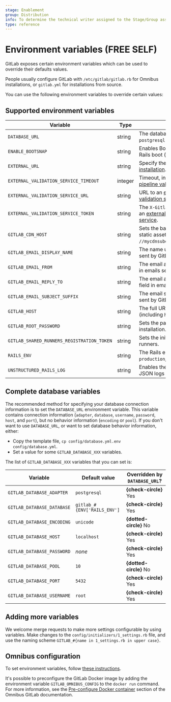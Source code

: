 ```yaml
---
stage: Enablement
group: Distribution
info: To determine the technical writer assigned to the Stage/Group associated with this page, see https://about.gitlab.com/handbook/engineering/ux/technical-writing/#assignments
type: reference
---
```


# Environment variables **(FREE SELF)**

GitLab exposes certain environment variables which can be used to override
their defaults values.

People usually configure GitLab with `/etc/gitlab/gitlab.rb` for Omnibus
installations, or `gitlab.yml` for installations from source.

You can use the following environment variables to override certain values:

## Supported environment variables

| Variable                                   | Type    | Description                                                                                             |
|--------------------------------------------|---------|---------------------------------------------------------------------------------------------------------|
| `DATABASE_URL`                             | string  | The database URL; is of the form: `postgresql://localhost/blog_development`.                            |
| `ENABLE_BOOTSNAP`                          | string  | Enables Bootsnap for speeding up initial Rails boot (`1` to enable).                                    |
| `EXTERNAL_URL`                             | string  | Specify the external URL at the [time of installation](https://docs.gitlab.com/omnibus/settings/configuration.html#specifying-the-external-url-at-the-time-of-installation). |
| `EXTERNAL_VALIDATION_SERVICE_TIMEOUT`      | integer | Timeout, in seconds, for an [external CI/CD pipeline validation service](external_pipeline_validation.md). Default is `5`. |
| `EXTERNAL_VALIDATION_SERVICE_URL`          | string  | URL to an [external CI/CD pipeline validation service](external_pipeline_validation.md).                |
| `EXTERNAL_VALIDATION_SERVICE_TOKEN`        | string  | The `X-Gitlab-Token` for authentication with an [external CI/CD pipeline validation service](external_pipeline_validation.md). |
| `GITLAB_CDN_HOST`                          | string  | Sets the base URL for a CDN to serve static assets (for example, `//mycdnsubdomain.fictional-cdn.com`). |
| `GITLAB_EMAIL_DISPLAY_NAME`                | string  | The name used in the **From** field in emails sent by GitLab.                                           |
| `GITLAB_EMAIL_FROM`                        | string  | The email address used in the **From** field in emails sent by GitLab.                                  |
| `GITLAB_EMAIL_REPLY_TO`                    | string  | The email address used in the **Reply-To** field in emails sent by GitLab.                              |
| `GITLAB_EMAIL_SUBJECT_SUFFIX`              | string  | The email subject suffix used in emails sent by GitLab.                                                 |
| `GITLAB_HOST`                              | string  | The full URL of the GitLab server (including `http://` or `https://`).                                  |
| `GITLAB_ROOT_PASSWORD`                     | string  | Sets the password for the `root` user on installation.                                                  |
| `GITLAB_SHARED_RUNNERS_REGISTRATION_TOKEN` | string  | Sets the initial registration token used for runners.                                                   |
| `RAILS_ENV`                                | string  | The Rails environment; can be one of `production`, `development`, `staging`, or `test`.                 |
| `UNSTRUCTURED_RAILS_LOG`                   | string  | Enables the unstructured log in addition to JSON logs (defaults to `true`).                             |

## Complete database variables

The recommended method for specifying your database connection information is
to set the `DATABASE_URL` environment variable. This variable contains
connection information (`adapter`, `database`, `username`, `password`, `host`,
and `port`), but no behavior information (`encoding` or `pool`). If you don't
want to use `DATABASE_URL`, or want to set database behavior information,
either:

- Copy the template file, `cp config/database.yml.env config/database.yml`.
- Set a value for some `GITLAB_DATABASE_XXX` variables.

The list of `GITLAB_DATABASE_XXX` variables that you can set is:

| Variable                    | Default value                  | Overridden by `DATABASE_URL`? |
|-----------------------------|--------------------------------|-------------------------------|
| `GITLAB_DATABASE_ADAPTER`   | `postgresql`                   | **{check-circle}** Yes        |
| `GITLAB_DATABASE_DATABASE`  | `gitlab_#{ENV['RAILS_ENV']`    | **{check-circle}** Yes        |
| `GITLAB_DATABASE_ENCODING`  | `unicode`                      | **{dotted-circle}** No        |
| `GITLAB_DATABASE_HOST`      | `localhost`                    | **{check-circle}** Yes        |
| `GITLAB_DATABASE_PASSWORD`  | _none_                         | **{check-circle}** Yes        |
| `GITLAB_DATABASE_POOL`      | `10`                           | **{dotted-circle}** No        |
| `GITLAB_DATABASE_PORT`      | `5432`                         | **{check-circle}** Yes        |
| `GITLAB_DATABASE_USERNAME`  | `root`                         | **{check-circle}** Yes        |

## Adding more variables

We welcome merge requests to make more settings configurable by using variables.
Make changes to the `config/initializers/1_settings.rb` file, and use the
naming scheme `GITLAB_#{name in 1_settings.rb in upper case}`.

## Omnibus configuration

To set environment variables, follow [these instructions](https://docs.gitlab.com/omnibus/settings/environment-variables.html).

It's possible to preconfigure the GitLab Docker image by adding the environment
variable `GITLAB_OMNIBUS_CONFIG` to the `docker run` command.
For more information, see the [Pre-configure Docker container](https://docs.gitlab.com/omnibus/docker/#pre-configure-docker-container)
section of the Omnibus GitLab documentation.
